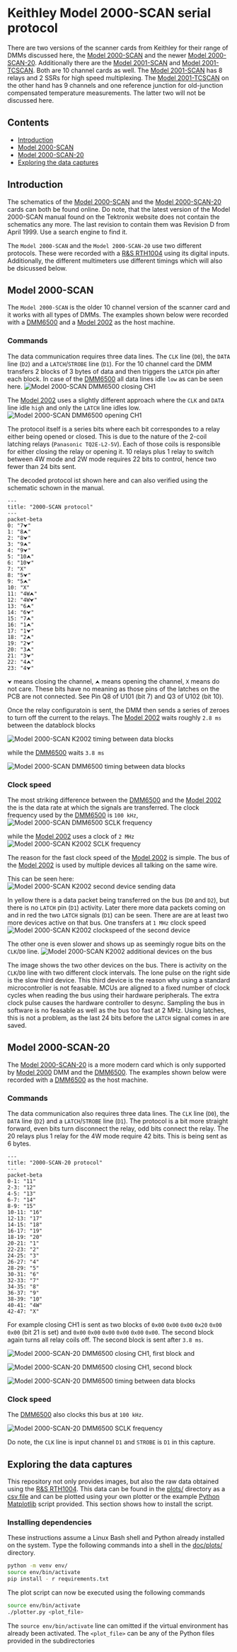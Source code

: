 # Keithley Model 2000-SCAN serial protocol
There are two versions of the scanner cards from Keithley for their range of DMMs discussed here, the [Model 2000-SCAN](https://download.tek.com/manual/2000SCAN-901-01_F-Jan-2014.pdf) and the newer [Model 2000-SCAN-20](https://download.tek.com/manual/2000-20-901-01C_Jul2003_Instruction.pdf). Additionally there are the [Model 2001-SCAN](https://download.tek.com/manual/2001_SCAN_901_01C.pdf) and [Model 2001-TCSCAN](https://download.tek.com/manual/2001-TCSCAN-900-01A_April_2018.pdf). Both are 10 channel cards as well. The [Model 2001-SCAN](https://download.tek.com/manual/2001_SCAN_901_01C.pdf) has 8 relays and 2 SSRs for high speed multiplexing. The [Model 2001-TCSCAN](https://download.tek.com/manual/2001-TCSCAN-900-01A_April_2018.pdf) on the other hand has 9 channels and one reference junction for old-junction compensated temperature measurements. The latter two will not be discussed here.

## Contents
- [Introduction](#introduction)
- [Model 2000-SCAN](#model-2000-scan)
- [Model 2000-SCAN-20](#model-2000-scan-20)
- [Exploring the data captures](#exploring-the-data-captures)

## Introduction
The schematics of the [Model 2000-SCAN](https://download.tek.com/manual/2000SCAN-901-01_F-Jan-2014.pdf) and the [Model 2000-SCAN-20](https://download.tek.com/manual/2000-20-901-01C_Jul2003_Instruction.pdf) cards can both be found online. Do note, that the latest version of the Model 2000-SCAN manual found on the Tektronix website does not contain the schematics any more. The last revision to contain them was Revision D from April 1999. Use a search engine to find it.

The ```Model 2000-SCAN``` and the ```Model 2000-SCAN-20``` use two different protocols. These were recorded with a [R&S RTH1004](https://www.rohde-schwarz.com/us/products/test-and-measurement/oscilloscopes/rs-scope-rider-handheld-oscilloscope_63493-156160.html) using its digital inputs. Additionally, the different multimeters use different timings which will also be dsicussed below.

## Model 2000-SCAN
The ```Model 2000-SCAN``` is the older 10 channel version of the scanner card and it works with all types of DMMs. The examples shown below were recorded with a [DMM6500](https://www.tek.com/en/products/keithley/digital-multimeter/dmm6500) and a [Model 2002](https://www.tek.com/en/products/keithley/digital-multimeter/2002-series) as the host machine.

### Commands
The data communication requires three data lines. The ```CLK``` line (```D0```), the ```DATA``` line (```D2```) and a ```LATCH```/```STROBE``` line (```D1```). For the 10 channel card the DMM transfers 2 blocks of 3 bytes of data and then triggers the ```LATCH``` pin after each block. In case of the [DMM6500](https://www.tek.com/en/products/keithley/digital-multimeter/dmm6500) all data lines idle ```low``` as can be seen here.
![Model 2000-SCAN DMM6500 closing CH1](images/SCAN2000/DMM6500-SCAN2000_close_CH1_part1.png)

The [Model 2002](https://www.tek.com/en/products/keithley/digital-multimeter/2002-series) uses a slightly different approach where the ```CLK``` and ```DATA``` line idle ```high``` and only the ```LATCH``` line idles low.
![Model 2000-SCAN DMM6500 opening CH1](images/SCAN2000/K2002-SCAN2000_CH1_open_1stCommand.png)

The protocol itself is a series bits where each bit correspondes to a relay either being opened or closed. This is due to the nature of the 2-coil latching relays (```Panasonic TQ2E-L2-5V```). Each of those coils is responsible for either closing the relay or opening it. 10 relays plus 1 relay to switch between 4W mode and 2W mode requires 22 bits to control, hence two fewer than 24 bits sent.

The decoded protocol ist shown here and can also verified using the schematic schown in the manual.

```mermaid
---
title: "2000-SCAN protocol"
---
packet-beta
0: "7⮟"
1: "8⮝"
2: "8⮟"
3: "9⮝"
4: "9⮟"
5: "10⮝"
6: "10⮟"
7: "X"
8: "5⮟"
9: "5⮝"
10: "X"
11: "4W⮝"
12: "4W⮟"
13: "6⮝"
14: "6⮟"
15: "7⮝"
16: "1⮝"
17: "1⮟"
18: "2⮝"
19: "2⮟"
20: "3⮝"
21: "3⮟"
22: "4⮝"
23: "4⮟"
```

```⮟``` means closing the channel, ```⮝``` means opening the channel, ```X``` means do not care. These bits have no meaning as those pins of the latches on the PCB are not connected. See Pin Q8 of U101 (bit 7) and Q3 of U102 (bit 10).

Once the relay configuratoin is sent, the DMM then sends a series of zeroes to turn off the current to the relays. The [Model 2002](https://www.tek.com/en/products/keithley/digital-multimeter/2002-series) waits roughly ```2.8 ms``` between the datablock blocks

![Model 2000-SCAN K2002 timing between data blocks](images/SCAN2000/K2002-SCAN2000_command_interval.png)

while the [DMM6500](https://www.tek.com/en/products/keithley/digital-multimeter/dmm6500) waits ```3.8 ms```

![Model 2000-SCAN DMM6500 timing between data blocks](images/SCAN2000/DMM6500-SCAN2000_command_interval.png)

### Clock speed
The most striking difference between the [DMM6500](https://www.tek.com/en/products/keithley/digital-multimeter/dmm6500) and the [Model 2002](https://www.tek.com/en/products/keithley/digital-multimeter/2002-series) the is the data rate at which the signals are transferred. The clock frequency used by the [DMM6500](https://www.tek.com/en/products/keithley/digital-multimeter/dmm6500) is ```100 kHz```,
![Model 2000-SCAN DMM6500 SCLK frequency](images/SCAN2000/DMM6500_CLK_timing.png)

while the [Model 2002](https://www.tek.com/en/products/keithley/digital-multimeter/2002-series) uses a clock of ```2 MHz```
![Model 2000-SCAN K2002 SCLK frequency](images/SCAN2000/K2002-SCAN2000_CLK_timing.png)

The reason for the fast clock speed of the [Model 2002](https://www.tek.com/en/products/keithley/digital-multimeter/2002-series) is simple. The bus of the [Model 2002](https://www.tek.com/en/products/keithley/digital-multimeter/2002-series) is used by multiple devices all talking on the same wire.

This can be seen here:
![Model 2000-SCAN K2002 second device sending data](images/SCAN2000/K2002-SCAN2000_2commands_second_transmitter_all_annotated.png)

In yellow there is a data packet being transferred on the bus (```D0``` and ```D2```), but there is no ```LATCH``` pin (```D1```) activity. Later there more data packets coming on and in red the two ```LATCH``` signals (```D1```) can be seen. There are are at least two more devices active on that bus. One transfers at ```1 MHz``` clock speed
![Model 2000-SCAN K2002 clockspeed of the  second device](images/SCAN2000/K2002-SCAN2000_CLK_timing_second_transmitter.png)

The other one is even slower and shows up as seemingly rogue bits on the ```CLK```/```D0``` line.
![Model 2000-SCAN K2002 additional devices on the bus](images/SCAN2000/K2002-SCAN2000_second_transmitter.png)

The image shows the two other devices on the bus. There is activity on the ```CLK```/```D0``` line with two different clock intervals. The lone pulse on the right side is the slow third device. This third device is the reason why using a standard microcontroller is not feasable. MCUs are aligned to a fixed number of clock cycles when reading the bus using their hardware peripherals. The extra clock pulse causes the hardware controller to desync. Sampling the bus in software is no feasable as well as the bus too fast at 2 MHz. Using latches, this is not a problem, as the last 24 bits before the ```LATCH``` signal comes in are saved.

## Model 2000-SCAN-20
The [Model 2000-SCAN-20](https://download.tek.com/manual/2000-20-901-01C_Jul2003_Instruction.pdf) is a more modern card which is only supported by [Model 2000](https://www.tek.com/en/products/keithley/digital-multimeter/keithley-2000-series-6-digit-multimeter-scanning) DMM and the [DMM6500](https://www.tek.com/en/products/keithley/digital-multimeter/dmm6500). The examples shown below were recorded with a [DMM6500](https://www.tek.com/en/products/keithley/digital-multimeter/dmm6500) as the host machine.

### Commands
The data communication also requires three data lines. The ```CLK``` line (```D0```), the ```DATA``` line (```D2```) and a ```LATCH```/```STROBE``` line (```D1```). The protocol is a bit more straight forward, even bits turn disconnect the relay, odd bits connect the relay. The 20 relays plus 1 relay for the 4W mode require 42 bits. This is being sent as 6 bytes.

```mermaid
---
title: "2000-SCAN-20 protocol"
---
packet-beta
0-1: "11"
2-3: "12"
4-5: "13"
6-7: "14"
8-9: "15"
10-11: "16"
12-13: "17"
14-15: "18"
16-17: "19"
18-19: "20"
20-21: "1"
22-23: "2"
24-25: "3"
26-27: "4"
28-29: "5"
30-31: "6"
32-33: "7"
34-35: "8"
36-37: "9"
38-39: "10"
40-41: "4W"
42-47: "X"
```

For example closing CH1 is sent as two blocks of ```0x00``` ```0x00``` ```0x00``` ```0x20``` ```0x00``` ```0x00``` (bit 21 is set) and ```0x00``` ```0x00``` ```0x00``` ```0x00``` ```0x00``` ```0x00```. The second block again turns all relay coils off. The second block is sent after ```3.8 ms```.

![Model 2000-SCAN-20 DMM6500 closing CH1, first block](images/SCAN2000-20/DMM6500-SCAN2000-20_close_CH1_part1.png) and

![Model 2000-SCAN-20 DMM6500 closing CH1, second block](images/SCAN2000-20/DMM6500-SCAN2000-20_close_CH1_part2.png)

![Model 2000-SCAN-20 DMM6500 timing between data blocks](images/SCAN2000-20/fDMM6500-SCAN2000-20_command_interval.png)

### Clock speed
The [DMM6500](https://www.tek.com/en/products/keithley/digital-multimeter/dmm6500) also clocks this bus at ```100 kHz```.

![Model 2000-SCAN-20 DMM6500 SCLK frequency](images/SCAN2000-20/DMM6500-SCAN2000-20_CLK_timing.png)

Do note, the ```CLK``` line is input channel ```D1``` and ```STROBE``` is ```D1``` in this capture.

## Exploring the data captures
This repository not only provides images, but also the raw data obtained using the [R&S RTH1004](https://www.rohde-schwarz.com/us/products/test-and-measurement/oscilloscopes/rs-scope-rider-handheld-oscilloscope_63493-156160.html). This data can be found in the [plots/](plots/) directory as a [csv file](https://en.wikipedia.org/wiki/Comma-separated_values) and can be plotted using your own plotter or the example [Python Matplotlib](https://matplotlib.org/) script provided. This section shows how to install the script.

### Installing dependencies
These instructions assume a Linux Bash shell and Python already installed on the system. Type the following commands into a shell in the [doc/plots/](plots/) directory.

```bash
python -m venv env/
source env/bin/activate
pip install - r requirements.txt
```

The plot script can now be executed using the following commands
```bash
source env/bin/activate
./plotter.py <plot_file>
```

The `source env/bin/activate` line can omitted if the virtual environment has already been activated. The ```<plot_file>``` can be any of the Python files provided in the subdirectories
